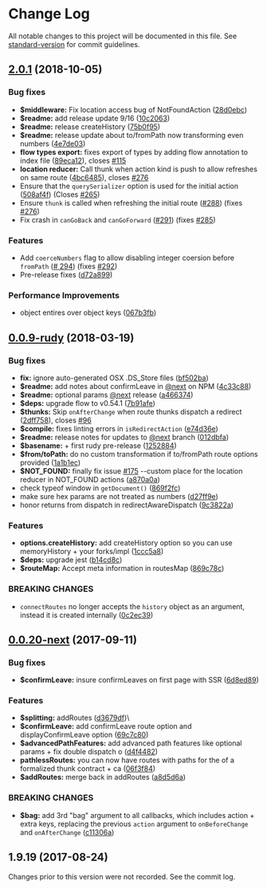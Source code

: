 # Change Log

All notable changes to this project will be documented in this file. See [standard-version](https://github.com/conventional-changelog/standard-version) for commit guidelines.

<a name="2.0.1"></a>
## [2.0.1](https://github.com/faceyspacey/redux-first-router/compare/rudy...v2.0.1) (2018-10-05)

### Bug fixes

- **$middleware:** Fix location access bug of NotFoundAction ([28d0ebc](https://github.com/faceyspacey/redux-first-router/commit/28d0ebc))
- **$readme:** add release update 9/16 ([10c2063](https://github.com/faceyspacey/redux-first-router/commit/10c2063))
- **$readme:** release createHistory ([75b0f95](https://github.com/faceyspacey/redux-first-router/commit/75b0f95))
- **$readme:** release update about to/fromPath now transforming even numbers ([4e7de03](https://github.com/faceyspacey/redux-first-router/commit/4e7de03))
- **flow types export:** fixes export of types by adding flow annotation to index file ([89eca12](https://github.com/faceyspacey/redux-first-router/commit/89eca12)), closes [#115](https://github.com/faceyspacey/redux-first-router/issues/115)
- **location reducer:** Call thunk when action kind is push to allow refreshes on same route ([4bc6485](https://github.com/faceyspacey/redux-first-router/commit/4bc6485)), closes [#276](https://github.com/faceyspacey/redux-first-router/issues/276)
- Ensure that the `querySerializer` option is used for the initial action ([508af4f](https://github.com/faceyspacey/redux-first-router/commit/508af4ff149090d0613d5a3a88809ece66a0e1fe)) (Closes [#265](https://github.com/faceyspacey/redux-first-router/issues/265))
- Ensure `thunk` is called when refreshing the initial route ([#288](https://github.com/faceyspacey/redux-first-router/pull/288)) (fixes [#276](https://github.com/faceyspacey/redux-first-router/issues/276))
- Fix crash in `canGoBack` and `canGoForward` ([#291](https://github.com/faceyspacey/redux-first-router/pull/291)) (fixes [#285](https://github.com/faceyspacey/redux-first-router/issues/285))

### Features

- Add `coerceNumbers` flag to allow disabling integer coersion before `fromPath` ([#
294](https://github.com/faceyspacey/redux-first-router/pull/294)) (fixes [#292](https://github.com/faceyspacey/redux-first-router/issues/292))
- Pre-release fixes ([d72a899](https://github.com/faceyspacey/redux-first-router/commit/d72a899))

### Performance Improvements

* object entires over object keys ([067b3fb](https://github.com/faceyspacey/redux-first-router/commit/067b3fb))

<a name="0.0.9-rudy"></a>
## [0.0.9-rudy](https://github.com/faceyspacey/redux-first-router/compare/next...9c3822a) (2018-03-19)

### Bug fixes

- **fix:** ignore auto-generated OSX .DS_Store files ([bf502ba](https://github.com/faceyspacey/redux-first-router/commit/bf502ba))
- **$readme:** add notes about confirmLeave in [@next](https://github.com/next) on NPM ([4c33c88](https://github.com/faceyspacey/redux-first-router/commit/4c33c88))
- **$readme:** optional params [@next](https://github.com/next) release ([a466374](https://github.com/faceyspacey/redux-first-router/commit/a466374))
- **$deps:** upgrade flow to v0.54.1 ([7b91afe](https://github.com/faceyspacey/redux-first-router/commit/7b91afe))
- **$thunks:** Skip `onAfterChange` when route thunks dispatch a redirect ([2dff758](https://github.com/faceyspacey/redux-first-router/commit/2dff758)), closes [#96](https://github.com/faceyspacey/redux-first-router/issues/96)
- **$compile:** fixes linting errors in `isRedirectAction` ([e74d36e](https://github.com/faceyspacey/redux-first-router/commit/e74d36e))
- **$readme:** release notes for updates to [@next](https://github.com/next) branch ([012dbfa](https://github.com/faceyspacey/redux-first-router/commit/012dbfa))
- **$basename:** + first rudy pre-release ([1252884](https://github.com/faceyspacey/redux-first-router/commit/1252884))
- **$from/toPath:** do no custom transformation if to/fromPath route options provided ([1a1b1ec](https://github.com/faceyspacey/redux-first-router/commit/1a1b1ec))
- **$NOT_FOUND:** finally fix issue [#175](https://github.com/faceyspacey/redux-first-router/issues/175) --custom place for the location reducer in NOT_FOUND actions ([a870a0a](https://github.com/faceyspacey/redux-first-router/commit/a870a0a))
- check typeof window in `getDocument()` ([869f2fc](https://github.com/faceyspacey/redux-first-router/commit/869f2fcccc76bbf45edf341ce75ba2329a2dd22d))
- make sure hex params are not treated as numbers ([d27ff9e](https://github.com/faceyspacey/redux-first-router/commit/d27ff9ef42f323ea3854d95485c5a64bd4b08a58))
- honor returns from dispatch in redirectAwareDispatch ([9c3822a](https://github.com/faceyspacey/redux-first-router/commit/9c3822a2c224752b1aae3e66c6525f6d56aec25f))

### Features

- **options.createHistory:** add createHistory option so you can use memoryHistory + your forks/impl ([1ccc5a8](https://github.com/faceyspacey/redux-first-router/commit/1ccc5a8))
- **$deps:** upgrade jest ([b14cd8c](https://github.com/faceyspacey/redux-first-router/commit/b14cd8c))
- **$routeMap:** Accept meta information in routesMap ([869c78c](https://github.com/faceyspacey/redux-first-router/commit/869c78c))

### BREAKING CHANGES

- `connectRoutes` no longer accepts the `history` object as an argument, instead it is created internally ([0c2ec39](https://github.com/faceyspacey/redux-first-router/commit/0c2ec39))

<a name="0.0.20-next"></a>
## [0.0.20-next](https://github.com/faceyspacey/redux-first-router/compare/v1.9.19...next) (2017-09-11)

### Bug fixes

- **$confirmLeave:** insure confirmLeaves on first page with SSR ([6d8ed89](https://github.com/faceyspacey/redux-first-router/commit/6d8ed89))

### Features

- **$splitting:** addRoutes ([d3679df](https://github.com/faceyspacey/redux-first-router/commit/d3679df))\
- **$confirmLeave:** add confirmLeave route option and displayConfirmLeave option ([69c7c80](https://github.com/faceyspacey/redux-first-router/commit/69c7c80))
- **$advancedPathFeatures:** add advanced path features like optional params + fix double dispatch o ([d4f4482](https://github.com/faceyspacey/redux-first-router/commit/d4f4482))
- **pathlessRoutes:** you can now have routes with paths for the of a formalized thunk contract + ca ([06f3f84](https://github.com/faceyspacey/redux-first-router/commit/06f3f84))
- **$addRoutes:** merge back in addRoutes ([a8d5d6a](https://github.com/faceyspacey/redux-first-router/commit/a8d5d6a))

### BREAKING CHANGES

- **$bag:** add 3rd "bag" argument to all callbacks, which includes action + extra keys, replacing the previous `action` argument to `onBeforeChange` and `onAfterChange` ([c11306a](https://github.com/faceyspacey/redux-first-router/commit/c11306a))

<a name="1.9.19"></a>
## 1.9.19 (2017-08-24)

Changes prior to this version were not recorded. See the commit log.
